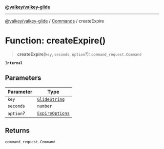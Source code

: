 [**@valkey/valkey-glide**](../../README.md)

***

[@valkey/valkey-glide](../../modules.md) / [Commands](../README.md) / createExpire

# Function: createExpire()

> **createExpire**(`key`, `seconds`, `option`?): `command_request.Command`

**`Internal`**

## Parameters

| Parameter | Type |
| ------ | ------ |
| `key` | [`GlideString`](../../BaseClient/type-aliases/GlideString.md) |
| `seconds` | `number` |
| `option`? | [`ExpireOptions`](../enumerations/ExpireOptions.md) |

## Returns

`command_request.Command`
